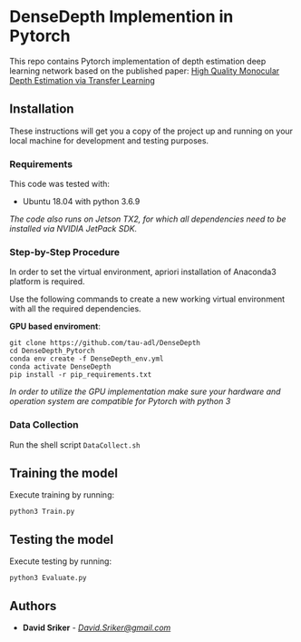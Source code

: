 # DenseDepth Implemention in Pytorch
This repo contains Pytorch implementation of depth estimation deep learning network based on the published paper: [High Quality Monocular Depth Estimation via Transfer Learning](https://arxiv.org/pdf/1812.11941.pdf)

## Installation

These instructions will get you a copy of the project up and running on your local machine for development and testing purposes.

### Requirements

This code was tested with:
* Ubuntu 18.04 with python 3.6.9

*The code also runs on Jetson TX2, for which all dependencies need to be installed via NVIDIA JetPack SDK.*


### Step-by-Step Procedure
In order to set the virtual environment, apriori installation of Anaconda3 platform is required.

Use the following commands to create a new working virtual environment with all the required dependencies.

**GPU based enviroment**:
```
git clone https://github.com/tau-adl/DenseDepth
cd DenseDepth_Pytorch
conda env create -f DenseDepth_env.yml
conda activate DenseDepth
pip install -r pip_requirements.txt
```

*In order to utilize the GPU implementation make sure your hardware and operation system are compatible for Pytorch with python 3*

### Data Collection

Run the shell script ```DataCollect.sh```

## Training the model

Execute training by running:  
```
python3 Train.py
```

## Testing the model

Execute testing by running:  
```
python3 Evaluate.py
```

## Authors

* **David Sriker** - *David.Sriker@gmail.com*
